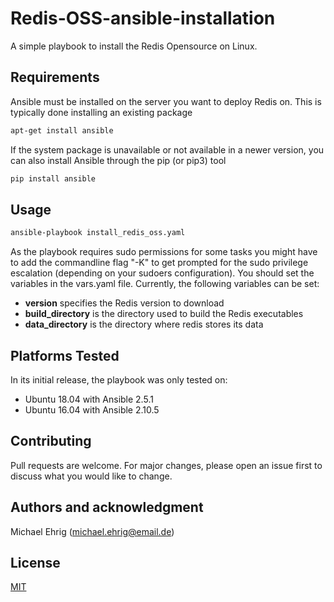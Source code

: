 # Redis-OSS-ansible-installation
A simple playbook to install the Redis Opensource on Linux. 

## Requirements
Ansible must be installed on the server you want to deploy Redis on. This is typically done installing an existing package

```bash
apt-get install ansible
```

If the system package is unavailable or not available in a newer version, you can also install Ansible through the pip (or pip3) tool

```bash
pip install ansible
```

## Usage
```bash
ansible-playbook install_redis_oss.yaml
```
As the playbook requires sudo permissions for some tasks you might have to add the commandline flag "-K" to get prompted for the sudo privilege escalation (depending on your sudoers configuration).
You should set the variables in the vars.yaml file. Currently, the following variables can be set:
- **version** specifies the Redis version to download
- **build_directory** is the directory used to build the Redis executables
- **data_directory** is the directory where redis stores its data


## Platforms Tested
In its initial release, the playbook was only tested on:
- Ubuntu 18.04 with Ansible 2.5.1
- Ubuntu 16.04 with Ansible 2.10.5

## Contributing
Pull requests are welcome. For major changes, please open an issue first to discuss what you would like to change.

## Authors and acknowledgment
Michael Ehrig (michael.ehrig@email.de)

## License
[MIT](https://choosealicense.com/licenses/mit/)
